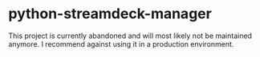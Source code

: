 # python-streamdeck-manager

This project is currently abandoned and will most likely not be maintained anymore. I recommend against using it in a production environment.
